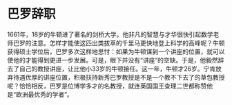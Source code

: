 # 巴罗辞职

1661年，18岁的牛顿进了著名的剑桥大学。他非凡的智慧与才华很快引起数学老师巴罗的注意。怎样才能使这匹出类拔萃的千里马更快地登上科学的高峰呢？牛顿获得硕士学位后，巴罗多次这样地思忖：如果为牛顿谋到一个讲座的位置，就可以使他的才能得到更进一步发展。可是，眼下并没有“讲座”的空缺。于是，他毅然辞去了自己的教授讲座，让比他小33岁的牛顿接任。这一年，牛顿才26岁。宁肯放弃待遇优厚的讲座位置，积极扶持新秀巴罗教授是不是一个教不下去了的草包教授呢？恰恰相反，巴罗是位博学多才的名教授，就连英国国王查理二世都称赞他是“欧洲最优秀的学者”。
 